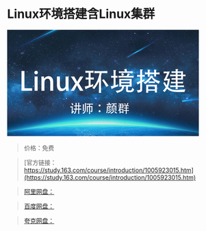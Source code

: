 # Linux环境搭建含Linux集群

![img](../../../assets/study163/free/8c633374-c45c-4938-92e1-0d64158bcc8e.png)

> 价格：免费

> [官方链接：https://study.163.com/course/introduction/1005923015.htm](https://study.163.com/course/introduction/1005923015.htm)

> [阿里网盘：]()

> [百度网盘：]()

> [夸克网盘：]()
